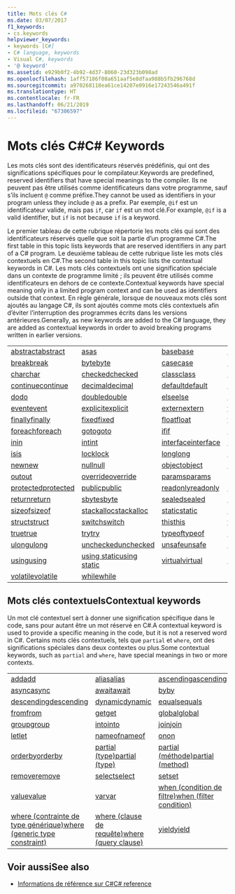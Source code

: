 ```yaml
---
title: Mots clés C#
ms.date: 03/07/2017
f1_keywords:
- cs.keywords
helpviewer_keywords:
- keywords [C#]
- C# language, keywords
- Visual C#, keywords
- '@ keyword'
ms.assetid: e929b0f2-4b92-4d37-8060-23d323b098ad
ms.openlocfilehash: 1aff57186f08a651aaf5e8dfaa988b5fb296768d
ms.sourcegitcommit: a970268118ea61ce14207e0916e17243546a491f
ms.translationtype: HT
ms.contentlocale: fr-FR
ms.lasthandoff: 06/21/2019
ms.locfileid: "67306597"
---
```

# <a name="c-keywords"></a><span data-ttu-id="72066-102">Mots clés C#</span><span class="sxs-lookup"><span data-stu-id="72066-102">C# Keywords</span></span>

<span data-ttu-id="72066-103">Les mots clés sont des identificateurs réservés prédéfinis, qui ont des significations spécifiques pour le compilateur.</span><span class="sxs-lookup"><span data-stu-id="72066-103">Keywords are predefined, reserved identifiers that have special meanings to the compiler.</span></span> <span data-ttu-id="72066-104">Ils ne peuvent pas être utilisés comme identificateurs dans votre programme, sauf s’ils incluent `@` comme préfixe.</span><span class="sxs-lookup"><span data-stu-id="72066-104">They cannot be used as identifiers in your program unless they include `@` as a prefix.</span></span> <span data-ttu-id="72066-105">Par exemple, `@if` est un identificateur valide, mais pas `if`, car `if` est un mot clé.</span><span class="sxs-lookup"><span data-stu-id="72066-105">For example, `@if` is a valid identifier, but `if` is not because `if` is a keyword.</span></span>  
  
 <span data-ttu-id="72066-106">Le premier tableau de cette rubrique répertorie les mots clés qui sont des identificateurs réservés quelle que soit la partie d’un programme C#.</span><span class="sxs-lookup"><span data-stu-id="72066-106">The first table in this topic lists keywords that are reserved identifiers in any part of a C# program.</span></span> <span data-ttu-id="72066-107">Le deuxième tableau de cette rubrique liste les mots clés contextuels en C#.</span><span class="sxs-lookup"><span data-stu-id="72066-107">The second table in this topic lists the contextual keywords in C#.</span></span> <span data-ttu-id="72066-108">Les mots clés contextuels ont une signification spéciale dans un contexte de programme limité ; ils peuvent être utilisés comme identificateurs en dehors de ce contexte.</span><span class="sxs-lookup"><span data-stu-id="72066-108">Contextual keywords have special meaning only in a limited program context and can be used as identifiers outside that context.</span></span> <span data-ttu-id="72066-109">En règle générale, lorsque de nouveaux mots clés sont ajoutés au langage C#, ils sont ajoutés comme mots clés contextuels afin d’éviter l’interruption des programmes écrits dans les versions antérieures.</span><span class="sxs-lookup"><span data-stu-id="72066-109">Generally, as new keywords are added to the C# language, they are added as contextual keywords in order to avoid breaking programs written in earlier versions.</span></span>  
  
|||||  
|---|---|---|---|  
|[<span data-ttu-id="72066-110">abstract</span><span class="sxs-lookup"><span data-stu-id="72066-110">abstract</span></span>](abstract.md)|[<span data-ttu-id="72066-111">as</span><span class="sxs-lookup"><span data-stu-id="72066-111">as</span></span>](../operators/type-testing-and-conversion-operators.md#as-operator)|[<span data-ttu-id="72066-112">base</span><span class="sxs-lookup"><span data-stu-id="72066-112">base</span></span>](base.md)|[<span data-ttu-id="72066-113">bool</span><span class="sxs-lookup"><span data-stu-id="72066-113">bool</span></span>](bool.md)|  
|[<span data-ttu-id="72066-114">break</span><span class="sxs-lookup"><span data-stu-id="72066-114">break</span></span>](break.md)|[<span data-ttu-id="72066-115">byte</span><span class="sxs-lookup"><span data-stu-id="72066-115">byte</span></span>](byte.md)|[<span data-ttu-id="72066-116">case</span><span class="sxs-lookup"><span data-stu-id="72066-116">case</span></span>](switch.md)|[<span data-ttu-id="72066-117">catch</span><span class="sxs-lookup"><span data-stu-id="72066-117">catch</span></span>](try-catch.md)|  
|[<span data-ttu-id="72066-118">char</span><span class="sxs-lookup"><span data-stu-id="72066-118">char</span></span>](char.md)|[<span data-ttu-id="72066-119">checked</span><span class="sxs-lookup"><span data-stu-id="72066-119">checked</span></span>](checked.md)|[<span data-ttu-id="72066-120">class</span><span class="sxs-lookup"><span data-stu-id="72066-120">class</span></span>](class.md)|[<span data-ttu-id="72066-121">const</span><span class="sxs-lookup"><span data-stu-id="72066-121">const</span></span>](const.md)|  
|[<span data-ttu-id="72066-122">continue</span><span class="sxs-lookup"><span data-stu-id="72066-122">continue</span></span>](continue.md)|[<span data-ttu-id="72066-123">decimal</span><span class="sxs-lookup"><span data-stu-id="72066-123">decimal</span></span>](decimal.md)|[<span data-ttu-id="72066-124">default</span><span class="sxs-lookup"><span data-stu-id="72066-124">default</span></span>](default.md)|[<span data-ttu-id="72066-125">delegate</span><span class="sxs-lookup"><span data-stu-id="72066-125">delegate</span></span>](delegate.md)|  
|[<span data-ttu-id="72066-126">do</span><span class="sxs-lookup"><span data-stu-id="72066-126">do</span></span>](do.md)|[<span data-ttu-id="72066-127">double</span><span class="sxs-lookup"><span data-stu-id="72066-127">double</span></span>](double.md)|[<span data-ttu-id="72066-128">else</span><span class="sxs-lookup"><span data-stu-id="72066-128">else</span></span>](if-else.md)|[<span data-ttu-id="72066-129">enum</span><span class="sxs-lookup"><span data-stu-id="72066-129">enum</span></span>](enum.md)|  
|[<span data-ttu-id="72066-130">event</span><span class="sxs-lookup"><span data-stu-id="72066-130">event</span></span>](event.md)|[<span data-ttu-id="72066-131">explicit</span><span class="sxs-lookup"><span data-stu-id="72066-131">explicit</span></span>](explicit.md)|[<span data-ttu-id="72066-132">extern</span><span class="sxs-lookup"><span data-stu-id="72066-132">extern</span></span>](extern.md)|[<span data-ttu-id="72066-133">false</span><span class="sxs-lookup"><span data-stu-id="72066-133">false</span></span>](false-literal.md)|  
|[<span data-ttu-id="72066-134">finally</span><span class="sxs-lookup"><span data-stu-id="72066-134">finally</span></span>](try-finally.md)|[<span data-ttu-id="72066-135">fixed</span><span class="sxs-lookup"><span data-stu-id="72066-135">fixed</span></span>](fixed-statement.md)|[<span data-ttu-id="72066-136">float</span><span class="sxs-lookup"><span data-stu-id="72066-136">float</span></span>](float.md)|[<span data-ttu-id="72066-137">for</span><span class="sxs-lookup"><span data-stu-id="72066-137">for</span></span>](for.md)|  
|[<span data-ttu-id="72066-138">foreach</span><span class="sxs-lookup"><span data-stu-id="72066-138">foreach</span></span>](foreach-in.md)|[<span data-ttu-id="72066-139">goto</span><span class="sxs-lookup"><span data-stu-id="72066-139">goto</span></span>](goto.md)|[<span data-ttu-id="72066-140">if</span><span class="sxs-lookup"><span data-stu-id="72066-140">if</span></span>](if-else.md)|[<span data-ttu-id="72066-141">implicit</span><span class="sxs-lookup"><span data-stu-id="72066-141">implicit</span></span>](implicit.md)|  
|[<span data-ttu-id="72066-142">in</span><span class="sxs-lookup"><span data-stu-id="72066-142">in</span></span>](in.md)|[<span data-ttu-id="72066-143">int</span><span class="sxs-lookup"><span data-stu-id="72066-143">int</span></span>](int.md)|[<span data-ttu-id="72066-144">interface</span><span class="sxs-lookup"><span data-stu-id="72066-144">interface</span></span>](interface.md)|[<span data-ttu-id="72066-145">internal</span><span class="sxs-lookup"><span data-stu-id="72066-145">internal</span></span>](internal.md)|
|[<span data-ttu-id="72066-146">is</span><span class="sxs-lookup"><span data-stu-id="72066-146">is</span></span>](is.md)|[<span data-ttu-id="72066-147">lock</span><span class="sxs-lookup"><span data-stu-id="72066-147">lock</span></span>](lock-statement.md)|[<span data-ttu-id="72066-148">long</span><span class="sxs-lookup"><span data-stu-id="72066-148">long</span></span>](long.md)|[<span data-ttu-id="72066-149">namespace</span><span class="sxs-lookup"><span data-stu-id="72066-149">namespace</span></span>](namespace.md)|
|[<span data-ttu-id="72066-150">new</span><span class="sxs-lookup"><span data-stu-id="72066-150">new</span></span>](new.md)|[<span data-ttu-id="72066-151">null</span><span class="sxs-lookup"><span data-stu-id="72066-151">null</span></span>](null.md)|[<span data-ttu-id="72066-152">object</span><span class="sxs-lookup"><span data-stu-id="72066-152">object</span></span>](object.md)|[<span data-ttu-id="72066-153">operator</span><span class="sxs-lookup"><span data-stu-id="72066-153">operator</span></span>](operator.md)|
|[<span data-ttu-id="72066-154">out</span><span class="sxs-lookup"><span data-stu-id="72066-154">out</span></span>](out.md)|[<span data-ttu-id="72066-155">override</span><span class="sxs-lookup"><span data-stu-id="72066-155">override</span></span>](override.md)|[<span data-ttu-id="72066-156">params</span><span class="sxs-lookup"><span data-stu-id="72066-156">params</span></span>](params.md)|[<span data-ttu-id="72066-157">private</span><span class="sxs-lookup"><span data-stu-id="72066-157">private</span></span>](private.md)|
|[<span data-ttu-id="72066-158">protected</span><span class="sxs-lookup"><span data-stu-id="72066-158">protected</span></span>](protected.md)|[<span data-ttu-id="72066-159">public</span><span class="sxs-lookup"><span data-stu-id="72066-159">public</span></span>](public.md)|[<span data-ttu-id="72066-160">readonly</span><span class="sxs-lookup"><span data-stu-id="72066-160">readonly</span></span>](readonly.md)|[<span data-ttu-id="72066-161">ref</span><span class="sxs-lookup"><span data-stu-id="72066-161">ref</span></span>](ref.md)|
|[<span data-ttu-id="72066-162">return</span><span class="sxs-lookup"><span data-stu-id="72066-162">return</span></span>](return.md)|[<span data-ttu-id="72066-163">sbyte</span><span class="sxs-lookup"><span data-stu-id="72066-163">sbyte</span></span>](sbyte.md)|[<span data-ttu-id="72066-164">sealed</span><span class="sxs-lookup"><span data-stu-id="72066-164">sealed</span></span>](sealed.md)|[<span data-ttu-id="72066-165">short</span><span class="sxs-lookup"><span data-stu-id="72066-165">short</span></span>](short.md)||
[<span data-ttu-id="72066-166">sizeof</span><span class="sxs-lookup"><span data-stu-id="72066-166">sizeof</span></span>](sizeof.md)|[<span data-ttu-id="72066-167">stackalloc</span><span class="sxs-lookup"><span data-stu-id="72066-167">stackalloc</span></span>](../operators/stackalloc.md)|[<span data-ttu-id="72066-168">static</span><span class="sxs-lookup"><span data-stu-id="72066-168">static</span></span>](static.md)|[<span data-ttu-id="72066-169">string</span><span class="sxs-lookup"><span data-stu-id="72066-169">string</span></span>](string.md)|
|[<span data-ttu-id="72066-170">struct</span><span class="sxs-lookup"><span data-stu-id="72066-170">struct</span></span>](struct.md)|[<span data-ttu-id="72066-171">switch</span><span class="sxs-lookup"><span data-stu-id="72066-171">switch</span></span>](switch.md)|[<span data-ttu-id="72066-172">this</span><span class="sxs-lookup"><span data-stu-id="72066-172">this</span></span>](this.md)|[<span data-ttu-id="72066-173">throw</span><span class="sxs-lookup"><span data-stu-id="72066-173">throw</span></span>](throw.md)|
|[<span data-ttu-id="72066-174">true</span><span class="sxs-lookup"><span data-stu-id="72066-174">true</span></span>](true-literal.md)|[<span data-ttu-id="72066-175">try</span><span class="sxs-lookup"><span data-stu-id="72066-175">try</span></span>](try-catch.md)|[<span data-ttu-id="72066-176">typeof</span><span class="sxs-lookup"><span data-stu-id="72066-176">typeof</span></span>](../operators/type-testing-and-conversion-operators.md#typeof-operator)|[<span data-ttu-id="72066-177">uint</span><span class="sxs-lookup"><span data-stu-id="72066-177">uint</span></span>](uint.md)|
|[<span data-ttu-id="72066-178">ulong</span><span class="sxs-lookup"><span data-stu-id="72066-178">ulong</span></span>](ulong.md)|[<span data-ttu-id="72066-179">unchecked</span><span class="sxs-lookup"><span data-stu-id="72066-179">unchecked</span></span>](unchecked.md)|[<span data-ttu-id="72066-180">unsafe</span><span class="sxs-lookup"><span data-stu-id="72066-180">unsafe</span></span>](unsafe.md)|[<span data-ttu-id="72066-181">ushort</span><span class="sxs-lookup"><span data-stu-id="72066-181">ushort</span></span>](ushort.md)|
|[<span data-ttu-id="72066-182">using</span><span class="sxs-lookup"><span data-stu-id="72066-182">using</span></span>](using.md)|[<span data-ttu-id="72066-183">using static</span><span class="sxs-lookup"><span data-stu-id="72066-183">using static</span></span>](using-static.md)|[<span data-ttu-id="72066-184">virtual</span><span class="sxs-lookup"><span data-stu-id="72066-184">virtual</span></span>](virtual.md)|[<span data-ttu-id="72066-185">void</span><span class="sxs-lookup"><span data-stu-id="72066-185">void</span></span>](void.md)|
|[<span data-ttu-id="72066-186">volatile</span><span class="sxs-lookup"><span data-stu-id="72066-186">volatile</span></span>](volatile.md)|[<span data-ttu-id="72066-187">while</span><span class="sxs-lookup"><span data-stu-id="72066-187">while</span></span>](while.md)|

## <a name="contextual-keywords"></a><span data-ttu-id="72066-188">Mots clés contextuels</span><span class="sxs-lookup"><span data-stu-id="72066-188">Contextual keywords</span></span>

 <span data-ttu-id="72066-189">Un mot clé contextuel sert à donner une signification spécifique dans le code, sans pour autant être un mot réservé en C#.</span><span class="sxs-lookup"><span data-stu-id="72066-189">A contextual keyword is used to provide a specific meaning in the code, but it is not a reserved word in C#.</span></span> <span data-ttu-id="72066-190">Certains mots clés contextuels, tels que `partial` et `where`, ont des significations spéciales dans deux contextes ou plus.</span><span class="sxs-lookup"><span data-stu-id="72066-190">Some contextual keywords, such as `partial` and `where`, have special meanings in two or more contexts.</span></span>  
  
||||  
|---|---|---|  
|[<span data-ttu-id="72066-191">add</span><span class="sxs-lookup"><span data-stu-id="72066-191">add</span></span>](add.md)|[<span data-ttu-id="72066-192">alias</span><span class="sxs-lookup"><span data-stu-id="72066-192">alias</span></span>](extern-alias.md)|[<span data-ttu-id="72066-193">ascending</span><span class="sxs-lookup"><span data-stu-id="72066-193">ascending</span></span>](ascending.md)|
|[<span data-ttu-id="72066-194">async</span><span class="sxs-lookup"><span data-stu-id="72066-194">async</span></span>](async.md)|[<span data-ttu-id="72066-195">await</span><span class="sxs-lookup"><span data-stu-id="72066-195">await</span></span>](await.md)|[<span data-ttu-id="72066-196">by</span><span class="sxs-lookup"><span data-stu-id="72066-196">by</span></span>](by.md)|
|[<span data-ttu-id="72066-197">descending</span><span class="sxs-lookup"><span data-stu-id="72066-197">descending</span></span>](descending.md)|[<span data-ttu-id="72066-198">dynamic</span><span class="sxs-lookup"><span data-stu-id="72066-198">dynamic</span></span>](dynamic.md)|[<span data-ttu-id="72066-199">equals</span><span class="sxs-lookup"><span data-stu-id="72066-199">equals</span></span>](equals.md)|
|[<span data-ttu-id="72066-200">from</span><span class="sxs-lookup"><span data-stu-id="72066-200">from</span></span>](from-clause.md)|[<span data-ttu-id="72066-201">get</span><span class="sxs-lookup"><span data-stu-id="72066-201">get</span></span>](get.md)|[<span data-ttu-id="72066-202">global</span><span class="sxs-lookup"><span data-stu-id="72066-202">global</span></span>](global.md)|
|[<span data-ttu-id="72066-203">group</span><span class="sxs-lookup"><span data-stu-id="72066-203">group</span></span>](group-clause.md)|[<span data-ttu-id="72066-204">into</span><span class="sxs-lookup"><span data-stu-id="72066-204">into</span></span>](into.md)|[<span data-ttu-id="72066-205">join</span><span class="sxs-lookup"><span data-stu-id="72066-205">join</span></span>](join-clause.md)|
|[<span data-ttu-id="72066-206">let</span><span class="sxs-lookup"><span data-stu-id="72066-206">let</span></span>](let-clause.md)|[<span data-ttu-id="72066-207">nameof</span><span class="sxs-lookup"><span data-stu-id="72066-207">nameof</span></span>](nameof.md)|[<span data-ttu-id="72066-208">on</span><span class="sxs-lookup"><span data-stu-id="72066-208">on</span></span>](on.md)|
|[<span data-ttu-id="72066-209">orderby</span><span class="sxs-lookup"><span data-stu-id="72066-209">orderby</span></span>](orderby-clause.md)|[<span data-ttu-id="72066-210">partial (type)</span><span class="sxs-lookup"><span data-stu-id="72066-210">partial (type)</span></span>](partial-type.md)|[<span data-ttu-id="72066-211">partial (méthode)</span><span class="sxs-lookup"><span data-stu-id="72066-211">partial (method)</span></span>](partial-method.md)|
|[<span data-ttu-id="72066-212">remove</span><span class="sxs-lookup"><span data-stu-id="72066-212">remove</span></span>](remove.md)|[<span data-ttu-id="72066-213">select</span><span class="sxs-lookup"><span data-stu-id="72066-213">select</span></span>](select-clause.md)|[<span data-ttu-id="72066-214">set</span><span class="sxs-lookup"><span data-stu-id="72066-214">set</span></span>](set.md)|
|[<span data-ttu-id="72066-215">value</span><span class="sxs-lookup"><span data-stu-id="72066-215">value</span></span>](value.md)|[<span data-ttu-id="72066-216">var</span><span class="sxs-lookup"><span data-stu-id="72066-216">var</span></span>](var.md)|[<span data-ttu-id="72066-217">when (condition de filtre)</span><span class="sxs-lookup"><span data-stu-id="72066-217">when (filter condition)</span></span>](when.md)|
|[<span data-ttu-id="72066-218">where (contrainte de type générique)</span><span class="sxs-lookup"><span data-stu-id="72066-218">where (generic type constraint)</span></span>](where-generic-type-constraint.md)|[<span data-ttu-id="72066-219">where (clause de requête)</span><span class="sxs-lookup"><span data-stu-id="72066-219">where (query clause)</span></span>](where-clause.md)|[<span data-ttu-id="72066-220">yield</span><span class="sxs-lookup"><span data-stu-id="72066-220">yield</span></span>](yield.md)|
  
## <a name="see-also"></a><span data-ttu-id="72066-221">Voir aussi</span><span class="sxs-lookup"><span data-stu-id="72066-221">See also</span></span>

- [<span data-ttu-id="72066-222">Informations de référence sur C#</span><span class="sxs-lookup"><span data-stu-id="72066-222">C# reference</span></span>](../index.md)
